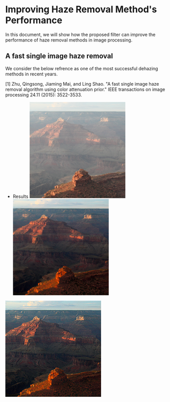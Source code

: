 # Improving Haze Removal Method's Performance
In this document, we will show how the proposed filter can improve the performance of haze removal methods in image processing. 
## A fast single image haze removal
We consider the below refrence as one of the most successful dehazing methods in recent years.

<a id="1">[1]</a>
Zhu, Qingsong, Jiaming Mai, and Ling Shao. "A fast single image haze removal algorithm using color attenuation prior." IEEE transactions on image processing 24.11 (2015): 3522-3533.
- Results
<img src="https://github.com/onionhub/TIP/blob/Drafts/Drafts/test1.png" width="300" height="300"> <img src="https://github.com/onionhub/TIP/blob/Drafts/Drafts/fast.png" width="300" height="300">
<img src="https://github.com/onionhub/TIP/blob/Drafts/Drafts/preprocessed.png" width="300" height="300">
